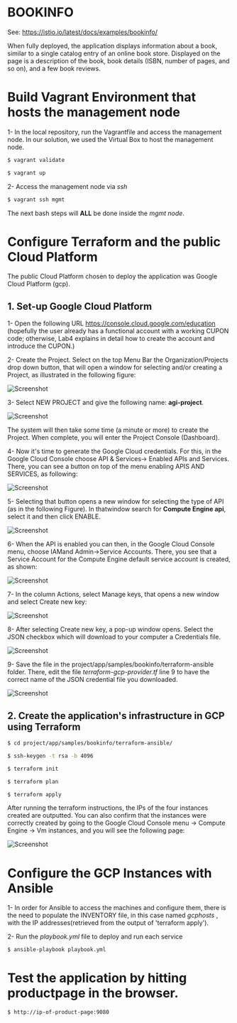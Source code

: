 # BOOKINFO 

See: https://istio.io/latest/docs/examples/bookinfo/

When fully deployed, the application displays information about a book, similar to a single catalog entry of an online book store. Displayed on the page is a description of the book, book details (ISBN, number of pages, and so on), and a few book reviews.

# Build Vagrant Environment that hosts the management node

1- In the local repository, run the Vagrantfile and access the management node. In our solution, we used the Virtual Box to host the management node. 

```bash
$ vagrant validate

$ vagrant up
```

2- Access the management node via *ssh*

```bash
$ vagrant ssh mgmt
```

The next bash steps will **ALL** be done inside the *mgmt node*.

# Configure Terraform and the public Cloud Platform

The public Cloud Platform chosen to deploy the application was Google Cloud Platform (gcp). 

## 1. Set-up Google Cloud Platform

1- Open the following URL https://console.cloud.google.com/education (hopefully the user already has a functional account with a working CUPON code; otherwise, Lab4 explains in detail how to create the account and introduce the CUPON.)

2- Create the Project. 
   Select on the top Menu Bar the Organization/Projects drop down button, that will open a window for selecting and/or creating a Project, as illustrated in the following figure:

![Screenshot](images/create.png)


3- Select NEW PROJECT and give the following name: **agi-project**. 

![Screenshot](images/create2.png)


The system will then take some time (a minute or more) to create the Project. When complete, you will enter the
Project Console (Dashboard).


4- Now it's time to generate the Google Cloud credentials. For this, in the Google Cloud Console choose API & Services-> Enabled APIs and Services. There, you can see a button on top of the menu enabling APIS AND SERVICES, as following:

![Screenshot](images/enable.png)

5- Selecting that button opens a new window for selecting the type of API (as in the following Figure). In thatwindow search for **Compute Engine api**, select it and then click ENABLE.

![Screenshot](images/enable2.png)

6- When the API is enabled you can then, in the Google Cloud Console menu, choose IAMand Admin->Service Accounts. There, you see that a Service Account for the Compute Engine default service account is created, as shown:

![Screenshot](images/iam.png)

7- In the column Actions, select Manage keys, that opens a new window and select Create new key:

![Screenshot](images/keys.png)

8- After selecting Create new key, a pop-up window opens. Select the JSON checkbox which will download to your computer a Credentials file.

![Screenshot](images/keys2.png)


9- Save the file in the project/app/samples/bookinfo/terraform-ansible folder. There, edit the file *terraform-gcp-provider.tf* line 9 to have the correct name of the JSON credential file you downloaded.

![Screenshot](images/json.png)

## 2. Create the application's infrastructure in GCP using Terraform

```bash
$ cd project/app/samples/bookinfo/terraform-ansible/

$ ssh-keygen -t rsa -b 4096

$ terraform init

$ terraform plan

$ terraform apply
```

After running the terraform instructions, the IPs of the four instances created are outputted. You can also confirm that the instances were correctly created by going to the Google Cloud Console menu -> Compute Engine -> Vm instances, and you will see the following page: 

![Screenshot](images/vminstances.png)

# Configure the GCP Instances with Ansible

1- In order for Ansible to access the machines and configure them, there is the need to populate the INVENTORY file, in this case named *gcphosts* , with the IP addresses(retrieved from the output of 'terraform apply').

2- Run the *playbook.yml* file to deploy and run each service

```bash
$ ansible-playbook playbook.yml

```

# Test the application by hitting productpage in the browser.

```bash
$ http://ip-of-product-page:9080

```